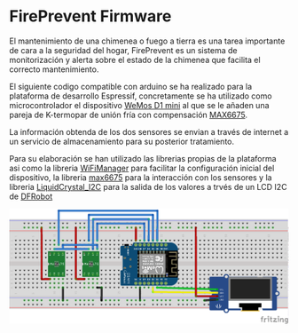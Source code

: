 # FirePrevent Firmware

El mantenimiento de una chimenea o fuego a tierra es una tarea importante de cara a la seguridad del hogar, FirePrevent es un sistema de monitorización y alerta sobre el estado de la chimenea que facilita el correcto mantenimiento.

El siguiente codigo compatible con arduino se ha realizado para la plataforma de desarrollo Espressif, concretamente se ha utilizado como microcontrolador el dispositivo [WeMos D1 mini](http://www.wemos.cc/Products/d1_mini.html) al que se le añaden una pareja de K-termopar de unión fría con compensación [MAX6675](https://www.maximintegrated.com/en/products/analog/sensors-and-sensor-interface/MAX6675.html).

La información obtenda de los dos sensores se envian a través de internet a un servicio de almacenamiento para su posterior tratamiento.

Para su elaboración se han utilizado las librerias propias de la plataforma asi como la libreria [WiFiManager](https://github.com/tzapu/WiFiManager) para facilitar la configuración inicial del dispositivo, la libreria [max6675](https://github.com/adafruit/MAX6675-library) para la interacción con los sensores y la libreria [LiquidCrystal_I2C](https://github.com/fdebrabander/Arduino-LiquidCrystal-I2C-library) para la salida de los valores a trvés de un LCD I2C de [DFRobot](http://www.dfrobot.com/index.php)

![alt text](https://github.com/adomenech73/FirePrevent_firmware/raw/master/FirePrevent_bb.png "Sketch del dispositivo")
